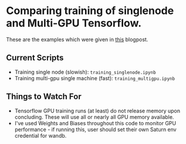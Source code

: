 # Comparing training of singlenode and Multi-GPU Tensorflow.
These are the examples which were given in [this](https://saturncloud.io/blog/tensorflow_intro/) blogpost.

## Current Scripts

* Training single node (slowish): `training_singlenode.ipynb`
* Training multi-gpu single machine (fast): `training_multigpu.ipynb`

## Things to Watch For

* Tensorflow GPU training runs (at least) do not release memory upon concluding. These will use all or nearly all GPU memory available.
* I've used Weights and Biases throughout this code to monitor GPU performance - if running this, user should set their own Saturn env credential for wandb.

